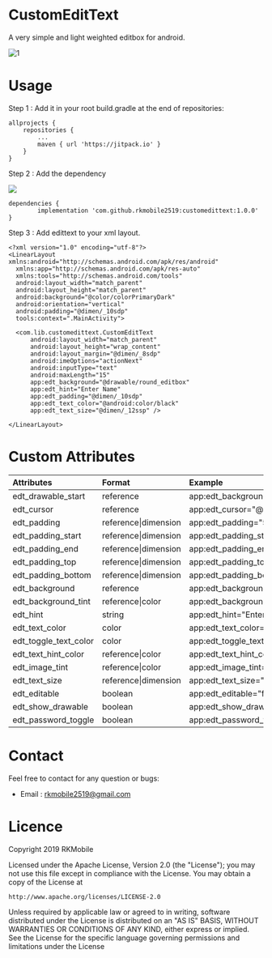 # CustomEditText

A very simple and light weighted editbox for android.

![1](https://user-images.githubusercontent.com/48977807/55466268-7dbb2300-561c-11e9-971b-10ccf7310950.png)

# Usage

Step 1 : Add it in your root build.gradle at the end of repositories:

	allprojects {
		repositories {
			...
			maven { url 'https://jitpack.io' }
		}
	}
	
Step 2 : Add the dependency

[![](https://jitpack.io/v/rkmobile2519/currencyView.svg)](https://jitpack.io/#rkmobile2519/customedittext)

	dependencies {
	        implementation 'com.github.rkmobile2519:customedittext:1.0.0'
	}


Step 3 : Add edittext to your xml layout.

    <?xml version="1.0" encoding="utf-8"?>
    <LinearLayout xmlns:android="http://schemas.android.com/apk/res/android"
      xmlns:app="http://schemas.android.com/apk/res-auto"
      xmlns:tools="http://schemas.android.com/tools"
      android:layout_width="match_parent"
      android:layout_height="match_parent"
      android:background="@color/colorPrimaryDark"
      android:orientation="vertical"
      android:padding="@dimen/_10sdp"
      tools:context=".MainActivity">

      <com.lib.customedittext.CustomEditText
          android:layout_width="match_parent"
          android:layout_height="wrap_content"
          android:layout_margin="@dimen/_8sdp"
          android:imeOptions="actionNext"
          android:inputType="text"
          android:maxLength="15"
          app:edt_background="@drawable/round_editbox"
          app:edt_hint="Enter Name"
          app:edt_padding="@dimen/_10sdp"
          app:edt_text_color="@android:color/black"
          app:edt_text_size="@dimen/_12ssp" />

    </LinearLayout>

	
	
# Custom Attributes

    
| Attributes | Format | Example |
| :---         |     :---      |          :--- |
| edt_drawable_start   | reference     |  app:edt_background="@drawable/round_editbox"    |
| edt_cursor   | reference     | app:edt_cursor="@drawable/cursor"      |   
| edt_padding   | reference\|dimension     | app:edt_padding="5dp"      | 
| edt_padding_start   | reference\|dimension     | app:edt_padding_start="8dp"      | 
| edt_padding_end   | reference\|dimension     | app:edt_padding_end="8dp"      | 
| edt_padding_top   | reference\|dimension     | app:edt_padding_top="8dp"      | 
| edt_padding_bottom   | reference\|dimension     | app:edt_padding_bottom="8dp"      | 
| edt_background   | reference     | app:edt_background="@drawable/bg"      | 
| edt_background_tint   | reference\|color     | app:edt_background_tint="#fffffff"      | 
| edt_hint   | string     | app:edt_hint="Enter Name"      | 
| edt_text_color   | color     | app:edt_text_color="#333333"      | 
| edt_toggle_text_color   | color    | app:edt_toggle_text_color="#333333"      | 
| edt_text_hint_color   | reference\|color     | app:edt_text_hint_color="#dedede"      |  
| edt_image_tint   | reference\|color     | app:edt_image_tint="#000000"      | 
| edt_text_size   | reference\|dimension     | app:edt_text_size="14sp"      | 
| edt_editable   | boolean     | app:edt_editable="false"      | 
| edt_show_drawable   | boolean     | app:edt_show_drawable="false"      | 
| edt_password_toggle   | boolean     | app:edt_password_toggle="true"      | 
 
 
 # Contact
 
 Feel free to contact for any question or bugs:
 
 * Email : rkmobile2519@gmail.com
 
 
# Licence

Copyright 2019 RKMobile

Licensed under the Apache License, Version 2.0 (the "License");
you may not use this file except in compliance with the License.
You may obtain a copy of the License at

    http://www.apache.org/licenses/LICENSE-2.0

Unless required by applicable law or agreed to in writing, software
distributed under the License is distributed on an "AS IS" BASIS,
WITHOUT WARRANTIES OR CONDITIONS OF ANY KIND, either express or implied.
See the License for the specific language governing permissions and
limitations under the License
